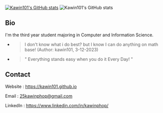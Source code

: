 [![Kawin101's GitHub stats](https://github-readme-stats.vercel.app/api?username=kawin101)](https://github.com/anuraghazra/github-readme-stats)
![Kawin101's GitHub stats](https://github-readme-stats.vercel.app/api?username=kawin101&show_icons=true&theme=gruvbox)
## Bio
I'm the third year student majoring in Computer and Information Science. 
* > I don't know what i do best? but I know I can do anything on math base! (Author: kawin101, 3-12-2023)
* > " Everything stands easy when you do it Every Day! "

## Contact

Website : https://kawin101.github.io

Email : 25kawinphop@gmail.com

LinkedIn : https://www.linkedin.com/in/kawinphop/

